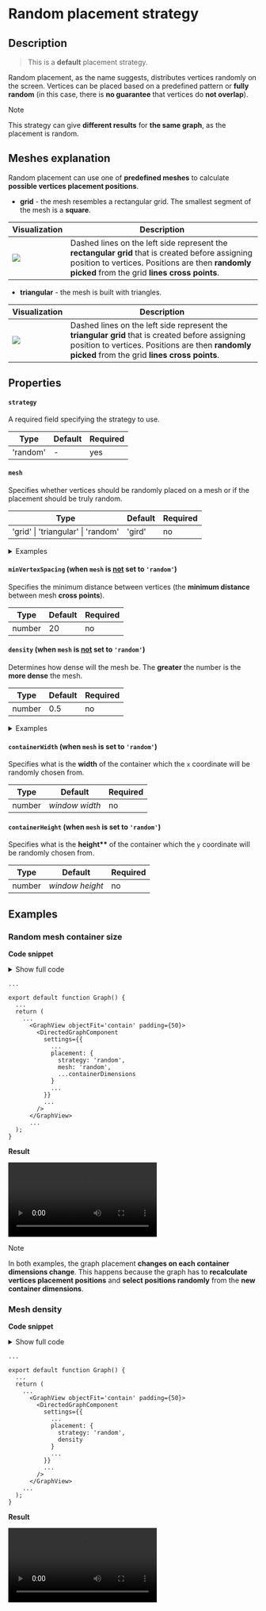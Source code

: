 # Random placement strategy

## Description

> This is a **default** placement strategy.

Random placement, as the name suggests, distributes vertices randomly on the screen. Vertices can be placed based on a predefined pattern or **fully random** (in this case, there is **no guarantee** that vertices do **not overlap**).

> [!NOTE]
> This strategy can give **different results** for **the same graph**, as the placement is random.

## Meshes explanation

Random placement can use one of **predefined meshes** to calculate **possible vertices placement positions**.

- **grid** - the mesh resembles a rectangular grid. The smallest segment of the mesh is a **square**.

| Visualization                                                       | Description                                                                                                                                                                                          |
| ------------------------------------------------------------------- | ---------------------------------------------------------------------------------------------------------------------------------------------------------------------------------------------------- |
| <img src="./assets/images/placement/random/example-mesh-grid.png"/> | Dashed lines on the left side represent the **rectangular grid** that is created before assigning position to vertices. Positions are then **randomly picked** from the grid **lines cross points**. |

- **triangular** - the mesh is built with triangles.

| Visualization                                                             | Description                                                                                                                                                                                         |
| ------------------------------------------------------------------------- | --------------------------------------------------------------------------------------------------------------------------------------------------------------------------------------------------- |
| <img src="./assets/images/placement/random/example-mesh-triangular.png"/> | Dashed lines on the left side represent the **triangular grid** that is created before assigning position to vertices. Positions are then **randomly picked** from the grid **lines cross points**. |

## Properties

#### `strategy`

A required field specifying the strategy to use.

| Type     | Default | Required |
| -------- | ------- | -------- |
| 'random' | -       | yes      |

#### `mesh`

Specifies whether vertices should be randomly placed on a mesh or if the placement should be truly random.

| Type                                       | Default | Required |
| ------------------------------------------ | ------- | -------- |
| 'grid' &#124; 'triangular' &#124; 'random' | 'gird'  | no       |

<details>
<summary>Examples</summary>
<article>
<table>
  <tr>
    <th>'grid' (default)</th>
    <th>'triangular'</th>
    <th>'random'</th>
  </tr>
  <tr>
    <td><img src="./assets/images/placement/random/example-layout-type-grid.png"/></td>
    <td><img src="./assets/images/placement/random/example-layout-type-triangular.png"/></td>
    <td><img src="./assets/images/placement/random/example-layout-type-random.png"/></td>
  </tr>
</table>
</article>
</details>

#### `minVertexSpacing` (when `mesh` is <ins>not</ins> set to `'random'`)

Specifies the minimum distance between vertices (the **minimum distance** between mesh **cross points**).

| Type   | Default | Required |
| ------ | ------- | -------- |
| number | 20      | no       |

#### `density` (when `mesh` is <ins>not</ins> set to `'random'`)

Determines how dense will the mesh be. The **greater** the number is the **more dense** the mesh.

| Type   | Default | Required |
| ------ | ------- | -------- |
| number | 0.5     | no       |

<details>
<summary>Examples</summary>
<article>
In the example below, the <strong>default</strong> mesh is used.
<br />
<table>
  <tr>
    <th>0.1</th>
    <th>0.5 (default)</th>
    <th>1</th>
  </tr>
  <tr>
    <td><img src="./assets/images/placement/random/example-density-0.1.png"/></td>
    <td><img src="./assets/images/placement/random/example-density-0.5.png"/></td>
    <td><img src="./assets/images/placement/random/example-density-1.png"/></td>
  </tr>
</table>
</article>
</details>

#### `containerWidth` (when `mesh` is set to `'random'`)

Specifies what is the **width** of the container which the `x` coordinate will be randomly chosen from.

| Type   | Default        | Required |
| ------ | -------------- | -------- |
| number | _window width_ | no       |

#### `containerHeight` (when `mesh` is set to `'random'`)

Specifies what is the **height\*\*** of the container which the `y` coordinate will be randomly chosen from.

| Type   | Default         | Required |
| ------ | --------------- | -------- |
| number | _window height_ | no       |

## Examples

### Random mesh container size

**Code snippet**

<details>
<summary>Show full code</summary>
<article>

<pre v-pre="" data-lang="tsx"><code class="lang-tsx"><span class="token keyword">import</span> <span class="token punctuation">{</span> useMemo<span class="token punctuation">,</span> useState <span class="token punctuation">}</span> <span class="token keyword">from</span> <span class="token string">'react'</span><span class="token punctuation">;</span>
<span class="token keyword">import</span> <span class="token punctuation">{</span> Dimensions<span class="token punctuation">,</span> StyleSheet<span class="token punctuation">,</span> Text<span class="token punctuation">,</span> View <span class="token punctuation">}</span> <span class="token keyword">from</span> <span class="token string">'react-native'</span><span class="token punctuation">;</span>
<span class="token keyword">import</span> <span class="token punctuation">{</span> TouchableOpacity <span class="token punctuation">}</span> <span class="token keyword">from</span> <span class="token string">'react-native-gesture-handler'</span><span class="token punctuation">;</span>
<span class="token keyword">import</span> <span class="token punctuation">{</span>
  DirectedGraphData<span class="token punctuation">,</span>
  DirectedGraph<span class="token punctuation">,</span>
  GraphView<span class="token punctuation">,</span>
  DirectedGraphComponent
<span class="token punctuation">}</span> <span class="token keyword">from</span> <span class="token string">'react-native-smart-graph'</span><span class="token punctuation">;</span>

<span class="token keyword">const</span> <span class="token constant">GRAPH</span><span class="token operator">:</span> DirectedGraphData <span class="token operator">=</span> <span class="token punctuation">{</span>
  <span class="token literal-property property">vertices</span><span class="token operator">:</span> <span class="token punctuation">[</span>
    <span class="token punctuation">{</span> <span class="token literal-property property">key</span><span class="token operator">:</span> <span class="token string">'V1'</span> <span class="token punctuation">}</span><span class="token punctuation">,</span>
    <span class="token punctuation">{</span> <span class="token literal-property property">key</span><span class="token operator">:</span> <span class="token string">'V2'</span> <span class="token punctuation">}</span><span class="token punctuation">,</span>
    <span class="token punctuation">{</span> <span class="token literal-property property">key</span><span class="token operator">:</span> <span class="token string">'V3'</span> <span class="token punctuation">}</span><span class="token punctuation">,</span>
    <span class="token punctuation">{</span> <span class="token literal-property property">key</span><span class="token operator">:</span> <span class="token string">'V4'</span> <span class="token punctuation">}</span><span class="token punctuation">,</span>
    <span class="token punctuation">{</span> <span class="token literal-property property">key</span><span class="token operator">:</span> <span class="token string">'V5'</span> <span class="token punctuation">}</span><span class="token punctuation">,</span>
    <span class="token punctuation">{</span> <span class="token literal-property property">key</span><span class="token operator">:</span> <span class="token string">'V6'</span> <span class="token punctuation">}</span><span class="token punctuation">,</span>
    <span class="token punctuation">{</span> <span class="token literal-property property">key</span><span class="token operator">:</span> <span class="token string">'V7'</span> <span class="token punctuation">}</span><span class="token punctuation">,</span>
    <span class="token punctuation">{</span> <span class="token literal-property property">key</span><span class="token operator">:</span> <span class="token string">'V8'</span> <span class="token punctuation">}</span>
  <span class="token punctuation">]</span><span class="token punctuation">,</span>
  <span class="token literal-property property">edges</span><span class="token operator">:</span> <span class="token punctuation">[</span>
    <span class="token punctuation">{</span> <span class="token literal-property property">key</span><span class="token operator">:</span> <span class="token string">'E1'</span><span class="token punctuation">,</span> <span class="token literal-property property">from</span><span class="token operator">:</span> <span class="token string">'V1'</span><span class="token punctuation">,</span> <span class="token literal-property property">to</span><span class="token operator">:</span> <span class="token string">'V2'</span> <span class="token punctuation">}</span><span class="token punctuation">,</span>
    <span class="token punctuation">{</span> <span class="token literal-property property">key</span><span class="token operator">:</span> <span class="token string">'E2'</span><span class="token punctuation">,</span> <span class="token literal-property property">from</span><span class="token operator">:</span> <span class="token string">'V2'</span><span class="token punctuation">,</span> <span class="token literal-property property">to</span><span class="token operator">:</span> <span class="token string">'V3'</span> <span class="token punctuation">}</span><span class="token punctuation">,</span>
    <span class="token punctuation">{</span> <span class="token literal-property property">key</span><span class="token operator">:</span> <span class="token string">'E3'</span><span class="token punctuation">,</span> <span class="token literal-property property">from</span><span class="token operator">:</span> <span class="token string">'V2'</span><span class="token punctuation">,</span> <span class="token literal-property property">to</span><span class="token operator">:</span> <span class="token string">'V4'</span> <span class="token punctuation">}</span><span class="token punctuation">,</span>
    <span class="token punctuation">{</span> <span class="token literal-property property">key</span><span class="token operator">:</span> <span class="token string">'E4'</span><span class="token punctuation">,</span> <span class="token literal-property property">from</span><span class="token operator">:</span> <span class="token string">'V2'</span><span class="token punctuation">,</span> <span class="token literal-property property">to</span><span class="token operator">:</span> <span class="token string">'V5'</span> <span class="token punctuation">}</span><span class="token punctuation">,</span>
    <span class="token punctuation">{</span> <span class="token literal-property property">key</span><span class="token operator">:</span> <span class="token string">'E5'</span><span class="token punctuation">,</span> <span class="token literal-property property">from</span><span class="token operator">:</span> <span class="token string">'V5'</span><span class="token punctuation">,</span> <span class="token literal-property property">to</span><span class="token operator">:</span> <span class="token string">'V6'</span> <span class="token punctuation">}</span><span class="token punctuation">,</span>
    <span class="token punctuation">{</span> <span class="token literal-property property">key</span><span class="token operator">:</span> <span class="token string">'E6'</span><span class="token punctuation">,</span> <span class="token literal-property property">from</span><span class="token operator">:</span> <span class="token string">'V1'</span><span class="token punctuation">,</span> <span class="token literal-property property">to</span><span class="token operator">:</span> <span class="token string">'V7'</span> <span class="token punctuation">}</span><span class="token punctuation">,</span>
    <span class="token punctuation">{</span> <span class="token literal-property property">key</span><span class="token operator">:</span> <span class="token string">'E7'</span><span class="token punctuation">,</span> <span class="token literal-property property">from</span><span class="token operator">:</span> <span class="token string">'V5'</span><span class="token punctuation">,</span> <span class="token literal-property property">to</span><span class="token operator">:</span> <span class="token string">'V8'</span> <span class="token punctuation">}</span>
  <span class="token punctuation">]</span>
<span class="token punctuation">}</span><span class="token punctuation">;</span>

<span class="token keyword">export</span> <span class="token keyword">default</span> <span class="token keyword">function</span> <span class="token function">Graph</span><span class="token punctuation">(</span><span class="token punctuation">)</span> <span class="token punctuation">{</span>
  <span class="token keyword">const</span> <span class="token punctuation">[</span>containerDimensions<span class="token punctuation">,</span> setContainerDimensions<span class="token punctuation">]</span> <span class="token operator">=</span> useState<span class="token operator">&lt;</span><span class="token punctuation">{</span>
    containerHeight<span class="token operator">?</span><span class="token operator">:</span> number<span class="token punctuation">;</span>
    containerWidth<span class="token operator">?</span><span class="token operator">:</span> number<span class="token punctuation">;</span>
  <span class="token punctuation">}</span><span class="token operator">&gt;</span><span class="token punctuation">(</span><span class="token punctuation">{</span><span class="token punctuation">}</span><span class="token punctuation">)</span><span class="token punctuation">;</span>

  <span class="token keyword">const</span> graph <span class="token operator">=</span> <span class="token function">useMemo</span><span class="token punctuation">(</span><span class="token punctuation">(</span><span class="token punctuation">)</span> <span class="token operator">=&gt;</span> <span class="token keyword">new</span> <span class="token class-name">DirectedGraph</span><span class="token punctuation">(</span><span class="token constant">GRAPH</span><span class="token punctuation">)</span><span class="token punctuation">,</span> <span class="token punctuation">[</span><span class="token punctuation">]</span><span class="token punctuation">)</span><span class="token punctuation">;</span>

  <span class="token keyword">const</span> <span class="token punctuation">{</span> width<span class="token punctuation">,</span> height <span class="token punctuation">}</span> <span class="token operator">=</span> Dimensions<span class="token punctuation">.</span><span class="token function">get</span><span class="token punctuation">(</span><span class="token string">'window'</span><span class="token punctuation">)</span><span class="token punctuation">;</span>

  <span class="token keyword">const</span> <span class="token function-variable function">handlePress</span> <span class="token operator">=</span> <span class="token punctuation">(</span><span class="token punctuation">)</span> <span class="token operator">=&gt;</span> <span class="token punctuation">{</span>
    <span class="token function">setContainerDimensions</span><span class="token punctuation">(</span><span class="token punctuation">{</span>
      <span class="token literal-property property">containerHeight</span><span class="token operator">:</span> Math<span class="token punctuation">.</span><span class="token function">random</span><span class="token punctuation">(</span><span class="token punctuation">)</span> <span class="token operator">*</span> height<span class="token punctuation">,</span>
      <span class="token literal-property property">containerWidth</span><span class="token operator">:</span> Math<span class="token punctuation">.</span><span class="token function">random</span><span class="token punctuation">(</span><span class="token punctuation">)</span> <span class="token operator">*</span> width
    <span class="token punctuation">}</span><span class="token punctuation">)</span><span class="token punctuation">;</span>
  <span class="token punctuation">}</span><span class="token punctuation">;</span>

  <span class="token keyword">return</span> <span class="token punctuation">(</span>
    <span class="token tag"><span class="token tag"><span class="token punctuation">&lt;</span></span><span class="token punctuation">&gt;</span></span><span class="token plain-text">
      </span><span class="token tag"><span class="token tag"><span class="token punctuation">&lt;</span><span class="token class-name">GraphView</span></span> <span class="token attr-name">objectFit</span><span class="token attr-value"><span class="token punctuation attr-equals">=</span><span class="token punctuation">'</span>contain<span class="token punctuation">'</span></span> <span class="token attr-name">padding</span><span class="token script language-javascript"><span class="token script-punctuation punctuation">=</span><span class="token punctuation">{</span><span class="token number">50</span><span class="token punctuation">}</span></span><span class="token punctuation">&gt;</span></span><span class="token plain-text">
        </span><span class="token tag"><span class="token tag"><span class="token punctuation">&lt;</span><span class="token class-name">DirectedGraphComponent</span></span>
          <span class="token attr-name">settings</span><span class="token script language-javascript"><span class="token script-punctuation punctuation">=</span><span class="token punctuation">{</span><span class="token punctuation">{</span>
            <span class="token comment">// --- Placement settings ---</span>
            <span class="token literal-property property">placement</span><span class="token operator">:</span> <span class="token punctuation">{</span>
              <span class="token literal-property property">strategy</span><span class="token operator">:</span> <span class="token string">'random'</span><span class="token punctuation">,</span>
              <span class="token literal-property property">mesh</span><span class="token operator">:</span> <span class="token string">'random'</span><span class="token punctuation">,</span>
              <span class="token operator">...</span>containerDimensions
            <span class="token punctuation">}</span>
            <span class="token comment">// --- End of placement settings ---</span>
          <span class="token punctuation">}</span><span class="token punctuation">}</span></span>
          <span class="token attr-name">graph</span><span class="token script language-javascript"><span class="token script-punctuation punctuation">=</span><span class="token punctuation">{</span>graph<span class="token punctuation">}</span></span>
        <span class="token punctuation">/&gt;</span></span><span class="token plain-text">
      </span><span class="token tag"><span class="token tag"><span class="token punctuation">&lt;/</span><span class="token class-name">GraphView</span></span><span class="token punctuation">&gt;</span></span><span class="token plain-text">
      </span><span class="token punctuation">{</span><span class="token comment">/* Helper overlay to change dimensions */</span><span class="token punctuation">}</span><span class="token plain-text">
      </span><span class="token tag"><span class="token tag"><span class="token punctuation">&lt;</span><span class="token class-name">View</span></span> <span class="token attr-name">style</span><span class="token script language-javascript"><span class="token script-punctuation punctuation">=</span><span class="token punctuation">{</span>styles<span class="token punctuation">.</span>overlay<span class="token punctuation">}</span></span><span class="token punctuation">&gt;</span></span><span class="token plain-text">
        </span><span class="token tag"><span class="token tag"><span class="token punctuation">&lt;</span><span class="token class-name">View</span></span> <span class="token attr-name">style</span><span class="token script language-javascript"><span class="token script-punctuation punctuation">=</span><span class="token punctuation">{</span>styles<span class="token punctuation">.</span>dimensionsContainer<span class="token punctuation">}</span></span><span class="token punctuation">&gt;</span></span><span class="token plain-text">
          </span><span class="token tag"><span class="token tag"><span class="token punctuation">&lt;</span><span class="token class-name">Text</span></span> <span class="token attr-name">style</span><span class="token script language-javascript"><span class="token script-punctuation punctuation">=</span><span class="token punctuation">{</span>styles<span class="token punctuation">.</span>dimensionsText<span class="token punctuation">}</span></span><span class="token punctuation">&gt;</span></span><span class="token plain-text">
            Width:</span><span class="token punctuation">{</span><span class="token string">'  '</span><span class="token punctuation">}</span><span class="token plain-text">
            </span><span class="token punctuation">{</span>containerDimensions<span class="token punctuation">.</span>containerWidth<span class="token operator">?.</span><span class="token function">toFixed</span><span class="token punctuation">(</span><span class="token number">2</span><span class="token punctuation">)</span> <span class="token operator">??</span> <span class="token string">'window width'</span><span class="token punctuation">}</span><span class="token plain-text">
          </span><span class="token tag"><span class="token tag"><span class="token punctuation">&lt;/</span><span class="token class-name">Text</span></span><span class="token punctuation">&gt;</span></span><span class="token plain-text">
          </span><span class="token tag"><span class="token tag"><span class="token punctuation">&lt;</span><span class="token class-name">Text</span></span> <span class="token attr-name">style</span><span class="token script language-javascript"><span class="token script-punctuation punctuation">=</span><span class="token punctuation">{</span>styles<span class="token punctuation">.</span>dimensionsText<span class="token punctuation">}</span></span><span class="token punctuation">&gt;</span></span><span class="token plain-text">
            Height:</span><span class="token punctuation">{</span><span class="token string">' '</span><span class="token punctuation">}</span><span class="token plain-text">
            </span><span class="token punctuation">{</span>containerDimensions<span class="token punctuation">.</span>containerHeight<span class="token operator">?.</span><span class="token function">toFixed</span><span class="token punctuation">(</span><span class="token number">2</span><span class="token punctuation">)</span> <span class="token operator">??</span> <span class="token string">'window height'</span><span class="token punctuation">}</span><span class="token plain-text">
          </span><span class="token tag"><span class="token tag"><span class="token punctuation">&lt;/</span><span class="token class-name">Text</span></span><span class="token punctuation">&gt;</span></span><span class="token plain-text">
        </span><span class="token tag"><span class="token tag"><span class="token punctuation">&lt;/</span><span class="token class-name">View</span></span><span class="token punctuation">&gt;</span></span><span class="token plain-text">
        </span><span class="token tag"><span class="token tag"><span class="token punctuation">&lt;</span><span class="token class-name">TouchableOpacity</span></span> <span class="token attr-name">onPress</span><span class="token script language-javascript"><span class="token script-punctuation punctuation">=</span><span class="token punctuation">{</span>handlePress<span class="token punctuation">}</span></span> <span class="token attr-name">style</span><span class="token script language-javascript"><span class="token script-punctuation punctuation">=</span><span class="token punctuation">{</span>styles<span class="token punctuation">.</span>button<span class="token punctuation">}</span></span><span class="token punctuation">&gt;</span></span><span class="token plain-text">
          </span><span class="token tag"><span class="token tag"><span class="token punctuation">&lt;</span><span class="token class-name">Text</span></span> <span class="token attr-name">style</span><span class="token script language-javascript"><span class="token script-punctuation punctuation">=</span><span class="token punctuation">{</span>styles<span class="token punctuation">.</span>buttonText<span class="token punctuation">}</span></span><span class="token punctuation">&gt;</span></span><span class="token plain-text">Change dimensions</span><span class="token tag"><span class="token tag"><span class="token punctuation">&lt;/</span><span class="token class-name">Text</span></span><span class="token punctuation">&gt;</span></span><span class="token plain-text">
        </span><span class="token tag"><span class="token tag"><span class="token punctuation">&lt;/</span><span class="token class-name">TouchableOpacity</span></span><span class="token punctuation">&gt;</span></span><span class="token plain-text">
      </span><span class="token tag"><span class="token tag"><span class="token punctuation">&lt;/</span><span class="token class-name">View</span></span><span class="token punctuation">&gt;</span></span><span class="token plain-text">
    </span><span class="token tag"><span class="token tag"><span class="token punctuation">&lt;/</span></span><span class="token punctuation">&gt;</span></span>
  <span class="token punctuation">)</span><span class="token punctuation">;</span>
<span class="token punctuation">}</span>

<span class="token keyword">const</span> styles <span class="token operator">=</span> StyleSheet<span class="token punctuation">.</span><span class="token function">create</span><span class="token punctuation">(</span><span class="token punctuation">{</span>
  <span class="token literal-property property">overlay</span><span class="token operator">:</span> <span class="token punctuation">{</span>
    <span class="token operator">...</span>StyleSheet<span class="token punctuation">.</span>absoluteFillObject<span class="token punctuation">,</span>
    <span class="token literal-property property">justifyContent</span><span class="token operator">:</span> <span class="token string">'flex-end'</span><span class="token punctuation">,</span>
    <span class="token literal-property property">pointerEvents</span><span class="token operator">:</span> <span class="token string">'box-none'</span>
  <span class="token punctuation">}</span><span class="token punctuation">,</span>
  <span class="token literal-property property">dimensionsContainer</span><span class="token operator">:</span> <span class="token punctuation">{</span>
    <span class="token literal-property property">marginHorizontal</span><span class="token operator">:</span> <span class="token number">50</span><span class="token punctuation">,</span>
    <span class="token literal-property property">marginBottom</span><span class="token operator">:</span> <span class="token number">20</span>
  <span class="token punctuation">}</span><span class="token punctuation">,</span>
  <span class="token literal-property property">dimensionsText</span><span class="token operator">:</span> <span class="token punctuation">{</span>
    <span class="token literal-property property">fontSize</span><span class="token operator">:</span> <span class="token number">20</span><span class="token punctuation">,</span>
    <span class="token literal-property property">color</span><span class="token operator">:</span> <span class="token string">'#fff'</span>
  <span class="token punctuation">}</span><span class="token punctuation">,</span>
  <span class="token literal-property property">button</span><span class="token operator">:</span> <span class="token punctuation">{</span>
    <span class="token literal-property property">backgroundColor</span><span class="token operator">:</span> <span class="token string">'#edcf46'</span><span class="token punctuation">,</span>
    <span class="token literal-property property">borderRadius</span><span class="token operator">:</span> <span class="token number">5</span><span class="token punctuation">,</span>
    <span class="token literal-property property">padding</span><span class="token operator">:</span> <span class="token number">10</span><span class="token punctuation">,</span>
    <span class="token literal-property property">marginBottom</span><span class="token operator">:</span> <span class="token number">50</span><span class="token punctuation">,</span>
    <span class="token literal-property property">marginHorizontal</span><span class="token operator">:</span> <span class="token number">50</span>
  <span class="token punctuation">}</span><span class="token punctuation">,</span>
  <span class="token literal-property property">buttonText</span><span class="token operator">:</span> <span class="token punctuation">{</span>
    <span class="token literal-property property">fontSize</span><span class="token operator">:</span> <span class="token number">20</span><span class="token punctuation">,</span>
    <span class="token literal-property property">fontWeight</span><span class="token operator">:</span> <span class="token string">'bold'</span><span class="token punctuation">,</span>
    <span class="token literal-property property">textAlign</span><span class="token operator">:</span> <span class="token string">'center'</span>
  <span class="token punctuation">}</span>
<span class="token punctuation">}</span><span class="token punctuation">)</span><span class="token punctuation">;</span></code><button class="docsify-copy-code-button"><span class="label"><svg><use href="assets/icons.svg#copy"></use></svg></span><span class="error">Error</span><span class="success">Copied</span></button></pre>

</article>
</details>

```tsx
...

export default function Graph() {
  ...
  return (
    ...
      <GraphView objectFit='contain' padding={50}>
        <DirectedGraphComponent
          settings={{
            ...
            placement: {
              strategy: 'random',
              mesh: 'random',
              ...containerDimensions
            }
            ...
          }}
          ...
        />
      </GraphView>
      ...
  );
}
```

**Result**

<video src="./assets/videos/placement/random/random-container-size-example.mp4" style="width: 300px"></video>

> [!NOTE]
> In both examples, the graph placement **changes on each container dimensions change**. This happens because the graph has to **recalculate vertices placement positions** and **select positions randomly** from the **new container dimensions**.

### Mesh density

**Code snippet**

<details>
<summary>Show full code</summary>
<article>

<pre v-pre="" data-lang="tsx"><code class="lang-tsx"><span class="token keyword">import</span> <span class="token punctuation">{</span> useMemo<span class="token punctuation">,</span> useState <span class="token punctuation">}</span> <span class="token keyword">from</span> <span class="token string">'react'</span><span class="token punctuation">;</span>
<span class="token keyword">import</span> <span class="token punctuation">{</span> StyleSheet<span class="token punctuation">,</span> Text<span class="token punctuation">,</span> View <span class="token punctuation">}</span> <span class="token keyword">from</span> <span class="token string">'react-native'</span><span class="token punctuation">;</span>
<span class="token keyword">import</span> <span class="token punctuation">{</span> TouchableOpacity <span class="token punctuation">}</span> <span class="token keyword">from</span> <span class="token string">'react-native-gesture-handler'</span><span class="token punctuation">;</span>
<span class="token keyword">import</span> <span class="token punctuation">{</span>
  DirectedGraphData<span class="token punctuation">,</span>
  DirectedGraph<span class="token punctuation">,</span>
  GraphView<span class="token punctuation">,</span>
  DirectedGraphComponent
<span class="token punctuation">}</span> <span class="token keyword">from</span> <span class="token string">'react-native-smart-graph'</span><span class="token punctuation">;</span>

<span class="token keyword">const</span> <span class="token constant">GRAPH</span><span class="token operator">:</span> DirectedGraphData <span class="token operator">=</span> <span class="token punctuation">{</span>
  <span class="token literal-property property">vertices</span><span class="token operator">:</span> <span class="token punctuation">[</span>
    <span class="token punctuation">{</span> <span class="token literal-property property">key</span><span class="token operator">:</span> <span class="token string">'V1'</span> <span class="token punctuation">}</span><span class="token punctuation">,</span>
    <span class="token punctuation">{</span> <span class="token literal-property property">key</span><span class="token operator">:</span> <span class="token string">'V2'</span> <span class="token punctuation">}</span><span class="token punctuation">,</span>
    <span class="token punctuation">{</span> <span class="token literal-property property">key</span><span class="token operator">:</span> <span class="token string">'V3'</span> <span class="token punctuation">}</span><span class="token punctuation">,</span>
    <span class="token punctuation">{</span> <span class="token literal-property property">key</span><span class="token operator">:</span> <span class="token string">'V4'</span> <span class="token punctuation">}</span><span class="token punctuation">,</span>
    <span class="token punctuation">{</span> <span class="token literal-property property">key</span><span class="token operator">:</span> <span class="token string">'V5'</span> <span class="token punctuation">}</span><span class="token punctuation">,</span>
    <span class="token punctuation">{</span> <span class="token literal-property property">key</span><span class="token operator">:</span> <span class="token string">'V6'</span> <span class="token punctuation">}</span><span class="token punctuation">,</span>
    <span class="token punctuation">{</span> <span class="token literal-property property">key</span><span class="token operator">:</span> <span class="token string">'V7'</span> <span class="token punctuation">}</span><span class="token punctuation">,</span>
    <span class="token punctuation">{</span> <span class="token literal-property property">key</span><span class="token operator">:</span> <span class="token string">'V8'</span> <span class="token punctuation">}</span>
  <span class="token punctuation">]</span><span class="token punctuation">,</span>
  <span class="token literal-property property">edges</span><span class="token operator">:</span> <span class="token punctuation">[</span>
    <span class="token punctuation">{</span> <span class="token literal-property property">key</span><span class="token operator">:</span> <span class="token string">'E1'</span><span class="token punctuation">,</span> <span class="token literal-property property">from</span><span class="token operator">:</span> <span class="token string">'V1'</span><span class="token punctuation">,</span> <span class="token literal-property property">to</span><span class="token operator">:</span> <span class="token string">'V2'</span> <span class="token punctuation">}</span><span class="token punctuation">,</span>
    <span class="token punctuation">{</span> <span class="token literal-property property">key</span><span class="token operator">:</span> <span class="token string">'E2'</span><span class="token punctuation">,</span> <span class="token literal-property property">from</span><span class="token operator">:</span> <span class="token string">'V2'</span><span class="token punctuation">,</span> <span class="token literal-property property">to</span><span class="token operator">:</span> <span class="token string">'V3'</span> <span class="token punctuation">}</span><span class="token punctuation">,</span>
    <span class="token punctuation">{</span> <span class="token literal-property property">key</span><span class="token operator">:</span> <span class="token string">'E3'</span><span class="token punctuation">,</span> <span class="token literal-property property">from</span><span class="token operator">:</span> <span class="token string">'V2'</span><span class="token punctuation">,</span> <span class="token literal-property property">to</span><span class="token operator">:</span> <span class="token string">'V4'</span> <span class="token punctuation">}</span><span class="token punctuation">,</span>
    <span class="token punctuation">{</span> <span class="token literal-property property">key</span><span class="token operator">:</span> <span class="token string">'E4'</span><span class="token punctuation">,</span> <span class="token literal-property property">from</span><span class="token operator">:</span> <span class="token string">'V2'</span><span class="token punctuation">,</span> <span class="token literal-property property">to</span><span class="token operator">:</span> <span class="token string">'V5'</span> <span class="token punctuation">}</span><span class="token punctuation">,</span>
    <span class="token punctuation">{</span> <span class="token literal-property property">key</span><span class="token operator">:</span> <span class="token string">'E5'</span><span class="token punctuation">,</span> <span class="token literal-property property">from</span><span class="token operator">:</span> <span class="token string">'V5'</span><span class="token punctuation">,</span> <span class="token literal-property property">to</span><span class="token operator">:</span> <span class="token string">'V6'</span> <span class="token punctuation">}</span><span class="token punctuation">,</span>
    <span class="token punctuation">{</span> <span class="token literal-property property">key</span><span class="token operator">:</span> <span class="token string">'E6'</span><span class="token punctuation">,</span> <span class="token literal-property property">from</span><span class="token operator">:</span> <span class="token string">'V1'</span><span class="token punctuation">,</span> <span class="token literal-property property">to</span><span class="token operator">:</span> <span class="token string">'V7'</span> <span class="token punctuation">}</span><span class="token punctuation">,</span>
    <span class="token punctuation">{</span> <span class="token literal-property property">key</span><span class="token operator">:</span> <span class="token string">'E7'</span><span class="token punctuation">,</span> <span class="token literal-property property">from</span><span class="token operator">:</span> <span class="token string">'V5'</span><span class="token punctuation">,</span> <span class="token literal-property property">to</span><span class="token operator">:</span> <span class="token string">'V8'</span> <span class="token punctuation">}</span>
  <span class="token punctuation">]</span>
<span class="token punctuation">}</span><span class="token punctuation">;</span>

<span class="token keyword">export</span> <span class="token keyword">default</span> <span class="token keyword">function</span> <span class="token function">Graph</span><span class="token punctuation">(</span><span class="token punctuation">)</span> <span class="token punctuation">{</span>
  <span class="token keyword">const</span> <span class="token punctuation">[</span>density<span class="token punctuation">,</span> setDensity<span class="token punctuation">]</span> <span class="token operator">=</span> <span class="token function">useState</span><span class="token punctuation">(</span><span class="token number">0.5</span><span class="token punctuation">)</span><span class="token punctuation">;</span>

  <span class="token keyword">const</span> graph <span class="token operator">=</span> <span class="token function">useMemo</span><span class="token punctuation">(</span><span class="token punctuation">(</span><span class="token punctuation">)</span> <span class="token operator">=&gt;</span> <span class="token keyword">new</span> <span class="token class-name">DirectedGraph</span><span class="token punctuation">(</span><span class="token constant">GRAPH</span><span class="token punctuation">)</span><span class="token punctuation">,</span> <span class="token punctuation">[</span><span class="token punctuation">]</span><span class="token punctuation">)</span><span class="token punctuation">;</span>

  <span class="token keyword">const</span> <span class="token function-variable function">increaseDensity</span> <span class="token operator">=</span> <span class="token punctuation">(</span><span class="token punctuation">)</span> <span class="token operator">=&gt;</span>
    <span class="token function">setDensity</span><span class="token punctuation">(</span><span class="token parameter">prev</span> <span class="token operator">=&gt;</span> Math<span class="token punctuation">.</span><span class="token function">min</span><span class="token punctuation">(</span>Math<span class="token punctuation">.</span><span class="token function">round</span><span class="token punctuation">(</span><span class="token number">10</span> <span class="token operator">*</span> prev <span class="token operator">+</span> <span class="token number">1</span><span class="token punctuation">)</span> <span class="token operator">/</span> <span class="token number">10</span><span class="token punctuation">,</span> <span class="token number">1</span><span class="token punctuation">)</span><span class="token punctuation">)</span><span class="token punctuation">;</span>
  <span class="token keyword">const</span> <span class="token function-variable function">decreaseDensity</span> <span class="token operator">=</span> <span class="token punctuation">(</span><span class="token punctuation">)</span> <span class="token operator">=&gt;</span>
    <span class="token function">setDensity</span><span class="token punctuation">(</span><span class="token parameter">prev</span> <span class="token operator">=&gt;</span> Math<span class="token punctuation">.</span><span class="token function">max</span><span class="token punctuation">(</span>Math<span class="token punctuation">.</span><span class="token function">round</span><span class="token punctuation">(</span><span class="token number">10</span> <span class="token operator">*</span> prev <span class="token operator">-</span> <span class="token number">1</span><span class="token punctuation">)</span> <span class="token operator">/</span> <span class="token number">10</span><span class="token punctuation">,</span> <span class="token number">0.1</span><span class="token punctuation">)</span><span class="token punctuation">)</span><span class="token punctuation">;</span>

  <span class="token keyword">return</span> <span class="token punctuation">(</span>
    <span class="token tag"><span class="token tag"><span class="token punctuation">&lt;</span></span><span class="token punctuation">&gt;</span></span><span class="token plain-text">
      </span><span class="token tag"><span class="token tag"><span class="token punctuation">&lt;</span><span class="token class-name">GraphView</span></span> <span class="token attr-name">objectFit</span><span class="token attr-value"><span class="token punctuation attr-equals">=</span><span class="token punctuation">'</span>contain<span class="token punctuation">'</span></span> <span class="token attr-name">padding</span><span class="token script language-javascript"><span class="token script-punctuation punctuation">=</span><span class="token punctuation">{</span><span class="token number">50</span><span class="token punctuation">}</span></span><span class="token punctuation">&gt;</span></span><span class="token plain-text">
        </span><span class="token tag"><span class="token tag"><span class="token punctuation">&lt;</span><span class="token class-name">DirectedGraphComponent</span></span>
          <span class="token attr-name">settings</span><span class="token script language-javascript"><span class="token script-punctuation punctuation">=</span><span class="token punctuation">{</span><span class="token punctuation">{</span>
            <span class="token comment">// --- Placement settings ---</span>
            <span class="token literal-property property">placement</span><span class="token operator">:</span> <span class="token punctuation">{</span>
              <span class="token literal-property property">strategy</span><span class="token operator">:</span> <span class="token string">'random'</span><span class="token punctuation">,</span>
              density
            <span class="token punctuation">}</span>
            <span class="token comment">// --- End of placement settings ---</span>
          <span class="token punctuation">}</span><span class="token punctuation">}</span></span>
          <span class="token attr-name">graph</span><span class="token script language-javascript"><span class="token script-punctuation punctuation">=</span><span class="token punctuation">{</span>graph<span class="token punctuation">}</span></span>
        <span class="token punctuation">/&gt;</span></span><span class="token plain-text">
      </span><span class="token tag"><span class="token tag"><span class="token punctuation">&lt;/</span><span class="token class-name">GraphView</span></span><span class="token punctuation">&gt;</span></span><span class="token plain-text">
      </span><span class="token punctuation">{</span><span class="token comment">/* Helper overlay to change dimensions */</span><span class="token punctuation">}</span><span class="token plain-text">
      </span><span class="token tag"><span class="token tag"><span class="token punctuation">&lt;</span><span class="token class-name">View</span></span> <span class="token attr-name">style</span><span class="token script language-javascript"><span class="token script-punctuation punctuation">=</span><span class="token punctuation">{</span>styles<span class="token punctuation">.</span>overlay<span class="token punctuation">}</span></span><span class="token punctuation">&gt;</span></span><span class="token plain-text">
        </span><span class="token tag"><span class="token tag"><span class="token punctuation">&lt;</span><span class="token class-name">View</span></span> <span class="token attr-name">style</span><span class="token script language-javascript"><span class="token script-punctuation punctuation">=</span><span class="token punctuation">{</span>styles<span class="token punctuation">.</span>buttonsContainer<span class="token punctuation">}</span></span><span class="token punctuation">&gt;</span></span><span class="token plain-text">
          </span><span class="token tag"><span class="token tag"><span class="token punctuation">&lt;</span><span class="token class-name">TouchableOpacity</span></span> <span class="token attr-name">onPress</span><span class="token script language-javascript"><span class="token script-punctuation punctuation">=</span><span class="token punctuation">{</span>decreaseDensity<span class="token punctuation">}</span></span> <span class="token attr-name">style</span><span class="token script language-javascript"><span class="token script-punctuation punctuation">=</span><span class="token punctuation">{</span>styles<span class="token punctuation">.</span>button<span class="token punctuation">}</span></span><span class="token punctuation">&gt;</span></span><span class="token plain-text">
            </span><span class="token tag"><span class="token tag"><span class="token punctuation">&lt;</span><span class="token class-name">Text</span></span> <span class="token attr-name">style</span><span class="token script language-javascript"><span class="token script-punctuation punctuation">=</span><span class="token punctuation">{</span>styles<span class="token punctuation">.</span>buttonText<span class="token punctuation">}</span></span><span class="token punctuation">&gt;</span></span><span class="token plain-text">-</span><span class="token tag"><span class="token tag"><span class="token punctuation">&lt;/</span><span class="token class-name">Text</span></span><span class="token punctuation">&gt;</span></span><span class="token plain-text">
          </span><span class="token tag"><span class="token tag"><span class="token punctuation">&lt;/</span><span class="token class-name">TouchableOpacity</span></span><span class="token punctuation">&gt;</span></span><span class="token plain-text">
          </span><span class="token tag"><span class="token tag"><span class="token punctuation">&lt;</span><span class="token class-name">Text</span></span> <span class="token attr-name">style</span><span class="token script language-javascript"><span class="token script-punctuation punctuation">=</span><span class="token punctuation">{</span>styles<span class="token punctuation">.</span>densityText<span class="token punctuation">}</span></span><span class="token punctuation">&gt;</span></span><span class="token punctuation">{</span>density<span class="token punctuation">}</span><span class="token tag"><span class="token tag"><span class="token punctuation">&lt;/</span><span class="token class-name">Text</span></span><span class="token punctuation">&gt;</span></span><span class="token plain-text">
          </span><span class="token tag"><span class="token tag"><span class="token punctuation">&lt;</span><span class="token class-name">TouchableOpacity</span></span> <span class="token attr-name">onPress</span><span class="token script language-javascript"><span class="token script-punctuation punctuation">=</span><span class="token punctuation">{</span>increaseDensity<span class="token punctuation">}</span></span> <span class="token attr-name">style</span><span class="token script language-javascript"><span class="token script-punctuation punctuation">=</span><span class="token punctuation">{</span>styles<span class="token punctuation">.</span>button<span class="token punctuation">}</span></span><span class="token punctuation">&gt;</span></span><span class="token plain-text">
            </span><span class="token tag"><span class="token tag"><span class="token punctuation">&lt;</span><span class="token class-name">Text</span></span> <span class="token attr-name">style</span><span class="token script language-javascript"><span class="token script-punctuation punctuation">=</span><span class="token punctuation">{</span>styles<span class="token punctuation">.</span>buttonText<span class="token punctuation">}</span></span><span class="token punctuation">&gt;</span></span><span class="token plain-text">+</span><span class="token tag"><span class="token tag"><span class="token punctuation">&lt;/</span><span class="token class-name">Text</span></span><span class="token punctuation">&gt;</span></span><span class="token plain-text">
          </span><span class="token tag"><span class="token tag"><span class="token punctuation">&lt;/</span><span class="token class-name">TouchableOpacity</span></span><span class="token punctuation">&gt;</span></span><span class="token plain-text">
        </span><span class="token tag"><span class="token tag"><span class="token punctuation">&lt;/</span><span class="token class-name">View</span></span><span class="token punctuation">&gt;</span></span><span class="token plain-text">
      </span><span class="token tag"><span class="token tag"><span class="token punctuation">&lt;/</span><span class="token class-name">View</span></span><span class="token punctuation">&gt;</span></span><span class="token plain-text">
    </span><span class="token tag"><span class="token tag"><span class="token punctuation">&lt;/</span></span><span class="token punctuation">&gt;</span></span>
  <span class="token punctuation">)</span><span class="token punctuation">;</span>
<span class="token punctuation">}</span>

<span class="token keyword">const</span> styles <span class="token operator">=</span> StyleSheet<span class="token punctuation">.</span><span class="token function">create</span><span class="token punctuation">(</span><span class="token punctuation">{</span>
  <span class="token literal-property property">overlay</span><span class="token operator">:</span> <span class="token punctuation">{</span>
    <span class="token operator">...</span>StyleSheet<span class="token punctuation">.</span>absoluteFillObject<span class="token punctuation">,</span>
    <span class="token literal-property property">justifyContent</span><span class="token operator">:</span> <span class="token string">'flex-end'</span><span class="token punctuation">,</span>
    <span class="token literal-property property">pointerEvents</span><span class="token operator">:</span> <span class="token string">'box-none'</span>
  <span class="token punctuation">}</span><span class="token punctuation">,</span>
  <span class="token literal-property property">buttonsContainer</span><span class="token operator">:</span> <span class="token punctuation">{</span>
    <span class="token literal-property property">flexDirection</span><span class="token operator">:</span> <span class="token string">'row'</span><span class="token punctuation">,</span>
    <span class="token literal-property property">justifyContent</span><span class="token operator">:</span> <span class="token string">'center'</span><span class="token punctuation">,</span>
    <span class="token literal-property property">alignItems</span><span class="token operator">:</span> <span class="token string">'center'</span><span class="token punctuation">,</span>
    <span class="token literal-property property">marginBottom</span><span class="token operator">:</span> <span class="token number">50</span>
  <span class="token punctuation">}</span><span class="token punctuation">,</span>
  <span class="token literal-property property">button</span><span class="token operator">:</span> <span class="token punctuation">{</span>
    <span class="token literal-property property">backgroundColor</span><span class="token operator">:</span> <span class="token string">'#edcf46'</span><span class="token punctuation">,</span>
    <span class="token literal-property property">width</span><span class="token operator">:</span> <span class="token number">40</span><span class="token punctuation">,</span>
    <span class="token literal-property property">height</span><span class="token operator">:</span> <span class="token number">40</span><span class="token punctuation">,</span>
    <span class="token literal-property property">justifyContent</span><span class="token operator">:</span> <span class="token string">'center'</span><span class="token punctuation">,</span>
    <span class="token literal-property property">borderRadius</span><span class="token operator">:</span> <span class="token number">5</span>
  <span class="token punctuation">}</span><span class="token punctuation">,</span>
  <span class="token literal-property property">buttonText</span><span class="token operator">:</span> <span class="token punctuation">{</span>
    <span class="token literal-property property">fontSize</span><span class="token operator">:</span> <span class="token number">30</span><span class="token punctuation">,</span>
    <span class="token literal-property property">lineHeight</span><span class="token operator">:</span> <span class="token number">30</span><span class="token punctuation">,</span>
    <span class="token literal-property property">fontWeight</span><span class="token operator">:</span> <span class="token string">'bold'</span><span class="token punctuation">,</span>
    <span class="token literal-property property">textAlign</span><span class="token operator">:</span> <span class="token string">'center'</span>
  <span class="token punctuation">}</span><span class="token punctuation">,</span>
  <span class="token literal-property property">densityText</span><span class="token operator">:</span> <span class="token punctuation">{</span>
    <span class="token literal-property property">fontSize</span><span class="token operator">:</span> <span class="token number">30</span><span class="token punctuation">,</span>
    <span class="token literal-property property">color</span><span class="token operator">:</span> <span class="token string">'#fff'</span><span class="token punctuation">,</span>
    <span class="token literal-property property">fontWeight</span><span class="token operator">:</span> <span class="token string">'bold'</span><span class="token punctuation">,</span>
    <span class="token literal-property property">width</span><span class="token operator">:</span> <span class="token number">75</span><span class="token punctuation">,</span>
    <span class="token literal-property property">textAlign</span><span class="token operator">:</span> <span class="token string">'center'</span>
  <span class="token punctuation">}</span>
<span class="token punctuation">}</span><span class="token punctuation">)</span><span class="token punctuation">;</span></code><button class="docsify-copy-code-button"><span class="label"><svg><use href="assets/icons.svg#copy"></use></svg></span><span class="error">Error</span><span class="success">Copied</span></button></pre>

</article>
</details>

```tsx
...

export default function Graph() {
  ...
  return (
    ...
      <GraphView objectFit='contain' padding={50}>
        <DirectedGraphComponent
          settings={{
            ...
            placement: {
              strategy: 'random',
              density
            }
            ...
          }}
          ...
        />
      </GraphView>
    ...
  );
}
```

**Result**

<video src="./assets/videos/placement/random/density-change-example.mp4" style="width: 300px"></video>
